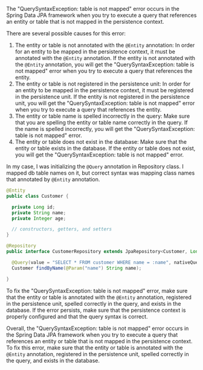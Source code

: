 The "QuerySyntaxException: table is not mapped" error occurs in the Spring Data JPA framework when you try to execute a query that references an entity or table that is not mapped in the persistence context.

There are several possible causes for this error:

1. The entity or table is not annotated with the `@Entity` annotation: In order for an entity to be mapped in the persistence context, it must be annotated with the `@Entity` annotation. If the entity is not annotated with the `@Entity` annotation, you will get the "QuerySyntaxException: table is not mapped" error when you try to execute a query that references the entity.
2. The entity or table is not registered in the persistence unit: In order for an entity to be mapped in the persistence context, it must be registered in the persistence unit. If the entity is not registered in the persistence unit, you will get the "QuerySyntaxException: table is not mapped" error when you try to execute a query that references the entity.
3. The entity or table name is spelled incorrectly in the query: Make sure that you are spelling the entity or table name correctly in the query. If the name is spelled incorrectly, you will get the "QuerySyntaxException: table is not mapped" error.
4. The entity or table does not exist in the database: Make sure that the entity or table exists in the database. If the entity or table does not exist, you will get the "QuerySyntaxException: table is not mapped" error.

In my case, I was initializing the `@Query` annotation in Repository class. I mapped db table names on it, but correct syntax was mapping class names that annotated by `@Entity` annotation.

```java
@Entity
public class Customer {

  private Long id;
  private String name;
  private Integer age;

  // constructors, getters, and setters
}

@Repository
public interface CustomerRepository extends JpaRepository<Customer, Long> {

  @Query(value = "SELECT * FROM customer WHERE name = :name", nativeQuery = true)
  Customer findByName(@Param("name") String name);

}
```

To fix the "QuerySyntaxException: table is not mapped" error, make sure that the entity or table is annotated with the `@Entity` annotation, registered in the persistence unit, spelled correctly in the query, and exists in the database. If the error persists, make sure that the persistence context is properly configured and that the query syntax is correct.

Overall, the "QuerySyntaxException: table is not mapped" error occurs in the Spring Data JPA framework when you try to execute a query that references an entity or table that is not mapped in the persistence context. To fix this error, make sure that the entity or table is annotated with the `@Entity` annotation, registered in the persistence unit, spelled correctly in the query, and exists in the database.